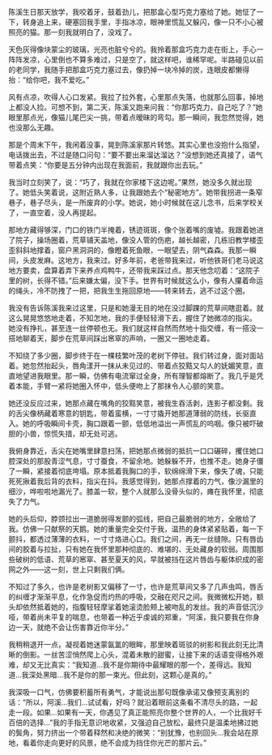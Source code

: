 陈溪生日那天放学，我咬着牙，鼓着劲儿，把那盒心型巧克力塞给了她。她怔了一下，转身追上来，硬塞回我手里，手指冰凉，眼神里慌乱又躲闪，像一只不小心被照亮的猫。那一刻我就明白了，没戏了。

天色灰得像块蒙尘的玻璃，光亮也脏兮兮的。我拎着那盒巧克力走在街上，手心一阵阵发凉，心里倒也不算多难过，只是空了，就这样吧，谁稀罕呢。半路碰见以前的老同学，我随手把那盒巧克力塞过去，像扔掉一块冷掉的炭，连眼皮都懒得抬：“给你吧，我不爱吃。”

风有点凉，吹得人心口发紧。我拉了拉外套，心里那点失落，也就那么回事，掉地上都没人捡。可想不到，第二天，陈溪又跑来问我：“你那巧克力，自己吃了？”她眼里那点光，像猫儿尾巴尖一挑，带着点暧昧的弯勾。那一瞬间，我忽然觉得，她也没那么无趣。

那是个周末下午，我闲着没事，晃到陈溪家那片转悠。其实心里也没抱什么指望，电话拨出去，不过是随口问句：“要不要出来溜达溜达？”没想到她还真接了，语气带着点笑：“你要是五分钟内出现在我面前，我就跟你出去玩。”

我当时立刻笑了，说：“巧了，我就在你家楼下这边呢。”果然，她没多久就出现了。她低头笑着说，这附近熟人多，让我跟她去个“秘密地方”。她带我拐进一条窄巷子，巷子尽头，是一所废弃的小学。她说，她小时候就在这儿念书，后来学校关了，一直空着，没人再提起。

那地方藏得够深，门口的铁门半掩着，锈迹斑斑，像个张着嘴的废墟。我跟着她进了院子，操场圈着，荒草铺天盖地，像没人管的伤疤，越长越密，几栋旧教学楼歪歪斜斜地撑着，窗户黑洞洞的，像瞪着死鱼眼，一眼望去，阴气森森。我那一瞬间，头皮发麻。这地方，我来过。好多年前，老爸带我来过，听他铁哥们老马说这地方要卖，盘算着弄下来养点鸡鸭牛，还带我来踩过点。那天他念叨着：“这院子里的树，长得不错。”后来嫌太偏，没下手。世界有时候就这么小，像有人攥着命运的绳头，冷不防拽了一把，把我生生拖回原地——转来转去，逃不过这个圈。

我没有告诉陈溪我来过这里，只是和她漫无目的地在没过脚踝的荒草间瞎逛着。就这么晃晃悠悠地走着，不知怎地，我的手便轻轻滑下去，握住了她微凉的指尖。 她没有挣扎，甚至连一丝停顿也无。我们就这样自然而然地十指交缠，有一搭没一搭地聊着天，脚步在荒草间踩出窸窣的声响，一圈又一圈地走着。

不知绕了多少圈，脚步终于在一棵枝繁叶茂的老树下停驻。我们转过身，面对面站着。她忽然抬起头，唇角漾开一抹从未见过的、带着点狡黠又勾人的妩媚笑意，直直地望进我眼里。那一瞬，仿佛有电流窜过全身，所有理智都熔断了。我几乎是凭着本能，手臂一紧将她圈入怀中，低头便吻上了那抹令人心颤的笑意。

她还没反应过来，她那点藏在嘴角的狡黠笑意，被我生吞活剥，连影子都没剩。我的舌尖像柄藏着寒意的钥匙，带着蛮横，一寸寸撬开她那道薄弱的防线，长驱直入。她的呼吸瞬间卡壳，胸口跟着一颤，低低地溢出一声慌乱的呜咽。像只被吓破胆的小兽，惊慌失措，却无处可逃。

我俯身靠近，舌尖在她嘴里肆意扫荡，把她那点微弱的抵抗一口口碾碎，攫住她口腔深处的那股青涩气息，寸寸蚕食，不留余地。她躲躲不开，也推不走。她身子僵了一瞬，紧接着彻底垮塌。原本抵着我胸口的手，软绵绵滑下来，像失了魂，只能死死揪着我后背的衣料，指尖在抖。我感觉得到，她那点撑着的力气，像沙漏里的细沙，哗啦啦地漏光了。膝盖一软，整个人就那么没骨头似的，瘫在我怀里，彻底失了力气。

她的头后仰，脖颈拉出一道脆弱得发颤的弧线，把自己最脆弱的地方，全敞给了我。仿佛一只献祭的天鹅。她的重量完全交付于我，温热的身体紧紧贴着，每一下颤抖，都透过薄薄的衣料，一寸寸烙进心口。我们之间，再无一丝缝隙。只有唇齿间的胶着与拉扯，只有她在我怀里那种彻底的、难堪的、无处藏身的软弱。周围那些破树的低语、荒草的窸窣、甚至夏天的风，早就被挡在这片唇齿与躯体织成的密网之外——这一刻，世上只剩我们俩。

不知过了多久，也许是老树影又偏移了一寸，也许是荒草间又多了几声虫鸣，唇舌的纠缠才渐渐平息，化作急促而灼热的呼吸，交融在咫尺之间。我微微松开她，额头却依然抵着她的，指腹轻轻摩挲着她滚烫脸颊上被吻乱的发丝。我的声音低沉沙哑，带着尚未平复的喘息，也带着一种近乎虔诚的郑重，“阿溪，我只要我在你身边一天，就绝不会让伤害靠近你半分。”

我稍稍退开一点，凝视着她迷蒙氤氲的眼眸，那里映着斑驳的树影和我此刻无比清晰的倒影。一丝苦涩悄然爬上心头，混着未散的甜蜜，让接下来的话语变得格外艰难，却又无比真实：“我知道...我不是你期待中最耀眼的那一个，差得远。我知道...我深处黑暗...我不是你的那一束光。但此刻，这颗心是真的。”

我深吸一口气，仿佛要积蓄所有勇气，才能说出那句既像承诺又像预支离别的话：“所以，阿溪...我们...试试看，好吗？就沿着眼前这条看不清尽头的路，一起走一段。如果...如果有一天，你遇见了真正能照亮你整个世界的人，一个比我好千百倍的选择...”我的手指无意识地收紧，又强迫自己放松，最终只是温柔地拂过她的鬓角，努力挤出一个带着释然和决绝的微笑：“别犹豫，也别回头...我会站在原地，看着你走向更好的风景，绝不会成为挡住你光芒的那片云。”